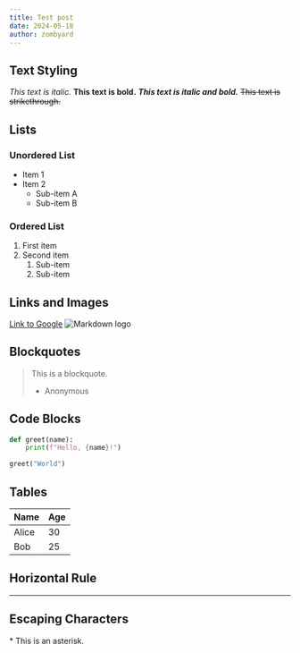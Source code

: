 ```yaml
---
title: Test post
date: 2024-05-18
author: zombyard
---
```


## Text Styling

_This text is italic._
**This text is bold.**
**_This text is italic and bold._**
~~This text is strikethrough.~~

## Lists

### Unordered List

- Item 1
- Item 2
  - Sub-item A
  - Sub-item B

### Ordered List

1. First item
2. Second item
   1. Sub-item
   2. Sub-item

## Links and Images

[Link to Google](https://www.google.com)
![Markdown logo](/img/crowd.jpg)

## Blockquotes

> This is a blockquote.
>
> - Anonymous

## Code Blocks

```python
def greet(name):
    print(f"Hello, {name}!")

greet("World")
```

## Tables

| Name  | Age |
| ----- | --- |
| Alice | 30  |
| Bob   | 25  |

## Horizontal Rule

---

## Escaping Characters

\* This is an asterisk.
